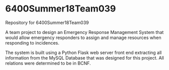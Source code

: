# 6400Summer18Team039
Repository for 6400Summer18Team039

A team project to design an Emergency Response Management System that would allow emergency responders to assign and manage resources when responding to incidences.

The system is built using a Python Flask web server front end extracting all information from the MySQL Database that was designed for this project.  All relations were determined to be in BCNF.



